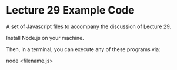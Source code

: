 # Lecture 29 Example Code

A set of Javascript files to accompany the discussion of Lecture 29.

Install Node.js on your machine.

Then, in a terminal, you can execute any of these programs via:

   node <filename.js>
